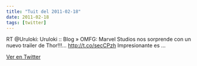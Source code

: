 ```yaml
---
title: "Tuit del 2011-02-18"
date: 2011-02-18
tags: [twitter]
---
```


RT @Uruloki: Uruloki :: Blog » OMFG: Marvel Studios nos sorprende con un nuevo trailer de Thor!!!… http://t.co/secCPzh Impresionante es  ...



[Ver en Twitter](https://twitter.com/i/web/status/38619093145894912)
